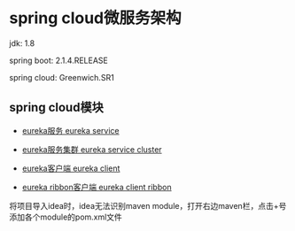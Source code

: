 # spring cloud微服务架构

jdk: 1.8

spring boot: 2.1.4.RELEASE

spring cloud: Greenwich.SR1

## spring cloud模块

- [eureka服务 eureka service](https://github.com/Xun-Zhou/spring_cloud/tree/master/eureka_service)

- [eureka服务集群 eureka service cluster](https://github.com/Xun-Zhou/spring_cloud/tree/master/eureka_service_cluster)

- [eureka客户端 eureka client](https://github.com/Xun-Zhou/spring_cloud/tree/master/eureka_client)

- [eureka ribbon客户端 eureka client ribbon](https://github.com/Xun-Zhou/spring_cloud/tree/master/eureka_client_ribbon)

将项目导入idea时，idea无法识别maven module，打开右边maven栏，点击+号添加各个module的pom.xml文件